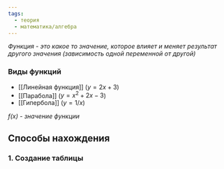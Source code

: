 ```yaml
---
tags:
  - теория
  - математика/алгебра
---
```

*Функция - это какое то значение, которое влияет и меняет результат другого значения (зависимость одной переменной от другой)*

### Виды функций
- [[Линейная функция]] ($y = 2x + 3$)
- [[Парабола]] ($y = x^2 + 2x - 3$)
- [[Гипербола]] ($y = 1 / x$)

*$f(x)$ - значение функции*

## Способы нахождения

### 1. Создание таблицы 